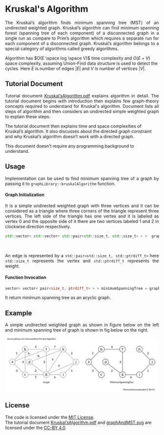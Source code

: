 # Kruskal's Algorithm

<p align="justify">
The Kruskal’s algorithm finds minimum spanning tree (MST) of an undirected weighted graph.
Kruskal’s algorithm can find minimum spanning forest (spanning tree of each component) of a
disconnected graph in a single run as compare to Prim’s algorithm which requires a separate run
for each component of a disconnected graph. Kruskal’s algorithm belongs to a special category of 
algorithms called greedy algorithms.

Algorithm has $O(E \space log \space V)$ time complexity and $O(E + V)$ space complexity, assuming Union-Find data structure 
is used to detect the cycles. Here $E$ is number of edges $|E|$ and $V$ is number of vertices $|V|$.
</p>

## Tutorial Document

<p align="justify">
Tutorial document 
<a href="https://github.com/vikasawadhiya/Kruskal-Algorithm/blob/main/Kruskal’sAlgorithm.pdf">Kruskal’sAlgorithm.pdf</a> 
explains algorithm in detail. The tutorial document begins with introduction then explains few graph-theory concepts required
to understand for Kruskal's algorithm. Document lists all steps of algorithm and then considers an undirected simple weighted 
graph to explain these steps.

The tutorial document then explains time and space complexities of Kruskal’s algorithm. It also discusses about the directed 
graph constraint and why Kruskal’s algorithm doesn’t work with a directed graph.

This document doesn't require any programming background to understand.
</p>

## Usage

<p align="justify">
Implementation can be used to find minimum spanning tree of a graph by passing it to <code>graphLibrary::kruskalAlgorithm</code> 
function.
</p>

#### Graph Initialization

<p align="justify">
It is a simple undirected weighted graph with three vertices and it can be considered as a triangle where 
three corners of the triangle represent three vertices. The left side of the triangle has one vertex and it is labeled 
as vertex 0 and the opposite side of it there are two vertices labeled 1 and 2 in clockwise direction respectively.
</p>

```cpp
std::vector< std::vector< std::pair<std::size_t, std::size_t> > >  graph { { {1, 1}, {2, 2} }, 
																		   { {0, 1}, {2, 1} },
																		   { {0, 2}, {1, 1} } };
```

<p align="justify">
An edge is represented by a <code>std::pair&lt;std::size_t, std::ptrdiff_t&gt;</code> here <code>std::size_t</code> represents the vertex 
and <code>std::ptrdiff_t</code> represents the weight.
</p>

#### Function Invocation

```cpp
vector< vector< pair<size_t, ptrdiff_t> > > minimumSpanningTree = graphLibrary::kruskalAlgorithm(graph);
```
<p align="justify">
It return minimum spanning tree as an acyclic graph.
</p>

## Example

<p align="justify">
A simple undirected weighted graph as shown in figure below on the left and minimum spanning tree of graph is 
shown in fig below on the right.
</p>

<p align="center">
<img src="https://github.com/vikasawadhiya/Kruskal-Algorithm/blob/main/graphAndMST.svg" alt="Graph and Minimum spanning tree.">
</p>

## License

The code is licensed under the [MIT License](https://github.com/vikasawadhiya/Kruskal-Algorithm/blob/main/LICENSE).</br>
The tutorial document [Kruskal’sAlgorithm.pdf](https://github.com/vikasawadhiya/Kruskal-Algorithm/blob/main/Kruskal’sAlgorithm.pdf) and 
[graphAndMST.svg](https://github.com/vikasawadhiya/Kruskal-Algorithm/blob/main/graphAndMST.svg) 
are licensed under the [CC-BY 4.0](https://creativecommons.org/licenses/by/4.0/).